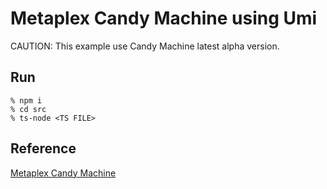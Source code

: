 # Metaplex Candy Machine using Umi
CAUTION: This example use Candy Machine latest alpha version.

## Run
```
% npm i
% cd src
% ts-node <TS FILE>
```

## Reference
[Metaplex Candy Machine](https://docs.metaplex.com/programs/candy-machine/)